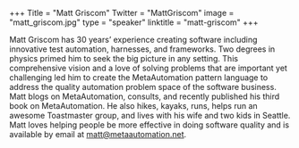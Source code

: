 +++
Title = "Matt Griscom"
Twitter = "MattGriscom"
image = "matt_griscom.jpg"
type = "speaker"
linktitle = "matt-griscom"
+++

Matt Griscom has 30 years’ experience creating software including innovative test automation, harnesses, and frameworks. Two degrees in physics primed him to seek the big picture in any setting. This comprehensive vision and a love of solving problems that are important yet challenging led him to create the MetaAutomation pattern language to address the quality automation problem space of the software business. Matt blogs on MetaAutomation, consults, and recently published his third book on MetaAutomation. He also hikes, kayaks, runs, helps run an awesome Toastmaster group, and lives with his wife and two kids in Seattle. Matt loves helping people be more effective in doing software quality and is available by email at matt@metaautomation.net.

